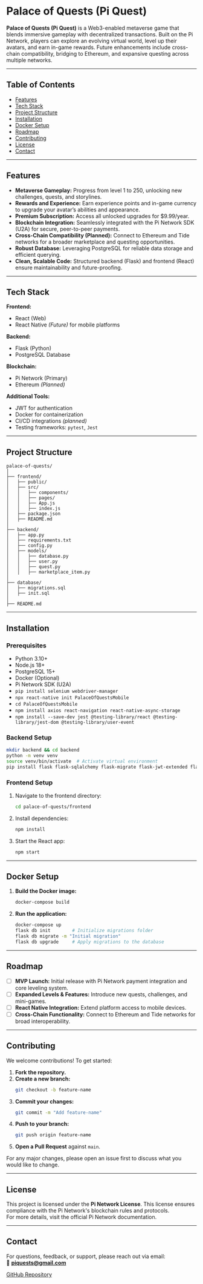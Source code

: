 # Palace of Quests (Pi Quest)

**Palace of Quests (Pi Quest)** is a Web3-enabled metaverse game that blends immersive gameplay with decentralized transactions. Built on the Pi Network, players can explore an evolving virtual world, level up their avatars, and earn in-game rewards. Future enhancements include cross-chain compatibility, bridging to Ethereum, and expansive questing across multiple networks.

---

## Table of Contents

- [Features](#features)
- [Tech Stack](#tech-stack)
- [Project Structure](#project-structure)
- [Installation](#installation)
- [Docker Setup](#docker-setup)
- [Roadmap](#roadmap)
- [Contributing](#contributing)
- [License](#license)
- [Contact](#contact)

---

## Features

- **Metaverse Gameplay:** Progress from level 1 to 250, unlocking new challenges, quests, and storylines.
- **Rewards and Experience:** Earn experience points and in-game currency to upgrade your avatar’s abilities and appearance.
- **Premium Subscription:** Access all unlocked upgrades for $9.99/year.
- **Blockchain Integration:** Seamlessly integrated with the Pi Network SDK (U2A) for secure, peer-to-peer payments.
- **Cross-Chain Compatibility (Planned):** Connect to Ethereum and Tide networks for a broader marketplace and questing opportunities.
- **Robust Database:** Leveraging PostgreSQL for reliable data storage and efficient querying.
- **Clean, Scalable Code:** Structured backend (Flask) and frontend (React) ensure maintainability and future-proofing.

---

## Tech Stack

**Frontend:**
- React (Web)
- React Native *(Future)* for mobile platforms

**Backend:**
- Flask (Python)
- PostgreSQL Database

**Blockchain:**
- Pi Network (Primary)
- Ethereum *(Planned)*

**Additional Tools:**
- JWT for authentication
- Docker for containerization
- CI/CD integrations *(planned)*
- Testing frameworks: `pytest`, `Jest`

---

## Project Structure

```
palace-of-quests/
│
├── frontend/
│   ├── public/
│   ├── src/
│   │   ├── components/
│   │   ├── pages/
│   │   ├── App.js
│   │   ├── index.js
│   ├── package.json
│   ├── README.md
│
├── backend/
│   ├── app.py
│   ├── requirements.txt
│   ├── config.py
│   ├── models/
│   │   ├── database.py
│   │   ├── user.py
│   │   ├── quest.py
│   │   ├── marketplace_item.py
│
├── database/
│   ├── migrations.sql
│   ├── init.sql
│
├── README.md
```

---

## Installation

### Prerequisites

- Python 3.10+
- Node.js 18+
- PostgreSQL 15+
- Docker (Optional)
- Pi Network SDK (U2A)
- `pip install selenium webdriver-manager`
- `npx react-native init PalaceOfQuestsMobile`
- `cd PalaceOfQuestsMobile`
- `npm install axios react-navigation react-native-async-storage`
- `npm install --save-dev jest @testing-library/react @testing-library/jest-dom @testing-library/user-event`

### Backend Setup

```bash
mkdir backend && cd backend
python -m venv venv
source venv/bin/activate  # Activate virtual environment
pip install flask flask-sqlalchemy flask-migrate flask-jwt-extended flask-cors
```

### Frontend Setup

1. Navigate to the frontend directory:
    ```bash
    cd palace-of-quests/frontend
    ```
2. Install dependencies:
    ```bash
    npm install
    ```
3. Start the React app:
    ```bash
    npm start
    ```

---

## Docker Setup

1. **Build the Docker image:**
    ```bash
    docker-compose build
    ```
2. **Run the application:**
    ```bash
    docker-compose up
    flask db init        # Initialize migrations folder
    flask db migrate -m "Initial migration"
    flask db upgrade     # Apply migrations to the database
    ```

---

## Roadmap

- [ ] **MVP Launch:** Initial release with Pi Network payment integration and core leveling system.
- [ ] **Expanded Levels & Features:** Introduce new quests, challenges, and mini-games.
- [ ] **React Native Integration:** Extend platform access to mobile devices.
- [ ] **Cross-Chain Functionality:** Connect to Ethereum and Tide networks for broad interoperability.

---

## Contributing

We welcome contributions! To get started:

1. **Fork the repository.**
2. **Create a new branch:**
    ```bash
    git checkout -b feature-name
    ```
3. **Commit your changes:**
    ```bash
    git commit -m "Add feature-name"
    ```
4. **Push to your branch:**
    ```bash
    git push origin feature-name
    ```
5. **Open a Pull Request** against `main`.

For any major changes, please open an issue first to discuss what you would like to change.

---

## License

This project is licensed under the **Pi Network License**. This license ensures compliance with the Pi Network's blockchain rules and protocols.  
For more details, visit the official Pi Network documentation.

---

## Contact

For questions, feedback, or support, please reach out via email:  
📧 **piquests@gmail.com**

[GitHub Repository](https://github.com/erikg713/Palace-of-Quests.git)
